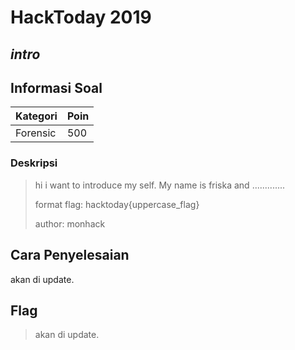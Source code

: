 # HackToday 2019
## _intro_

## Informasi Soal
| Kategori | Poin |
| -------- | ---- |
| Forensic | 500 |
### Deskripsi
> hi i want to introduce my self. My name is friska and .............
>
>format flag: hacktoday{uppercase_flag}
>
>author: monhack

## Cara Penyelesaian
akan di update.

## Flag
> akan di update.
